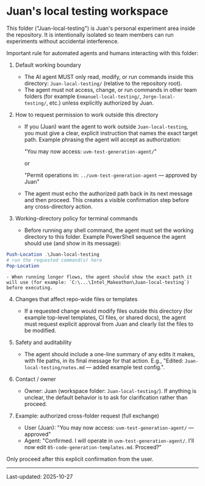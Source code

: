 # Juan's local testing workspace

This folder ("Juan-local-testing") is Juan's personal experiment area inside the repository. It is intentionally isolated so team members can run experiments without accidental interference.

Important rule for automated agents and humans interacting with this folder:

1. Default working boundary

	- The AI agent MUST only read, modify, or run commands inside this directory: `Juan-local-testing/` (relative to the repository root).
	- The agent must not access, change, or run commands in other team folders (for example `Enmanuel-local-testing/`, `Jorge-local-testing/`, etc.) unless explicitly authorized by Juan.

2. How to request permission to work outside this directory

	- If you (Juan) want the agent to work outside `Juan-local-testing`, you must give a clear, explicit instruction that names the exact target path. Example phrasing the agent will accept as authorization:

	  "You may now access: `uvm-test-generation-agent/`"

	  or

	  "Permit operations in: `../uvm-test-generation-agent` — approved by Juan"

	- The agent must echo the authorized path back in its next message and then proceed. This creates a visible confirmation step before any cross-directory action.

3. Working-directory policy for terminal commands

	- Before running any shell command, the agent must set the working directory to this folder. Example PowerShell sequence the agent should use (and show in its message):

```powershell
Push-Location .\Juan-local-testing
# run the requested command(s) here
Pop-Location
```

	- When running longer flows, the agent should show the exact path it will use (for example: `C:\...\Intel_Makeathon\Juan-local-testing`) before executing.

4. Changes that affect repo-wide files or templates

	- If a requested change would modify files outside this directory (for example top-level templates, CI files, or shared docs), the agent must request explicit approval from Juan and clearly list the files to be modified.

5. Safety and auditability

	- The agent should include a one-line summary of any edits it makes, with file paths, in its final message for that action. E.g., "Edited: `Juan-local-testing/notes.md` — added example test config.".

6. Contact / owner

	- Owner: Juan (workspace folder: `Juan-local-testing/`). If anything is unclear, the default behavior is to ask for clarification rather than proceed.

7. Example: authorized cross-folder request (full exchange)

	- User (Juan): "You may now access: `uvm-test-generation-agent/` — approved"
	- Agent: "Confirmed. I will operate in `uvm-test-generation-agent/`. I'll now edit `05-code-generation-templates.md`. Proceed?"

Only proceed after this explicit confirmation from the user.

---
Last-updated: 2025-10-27

